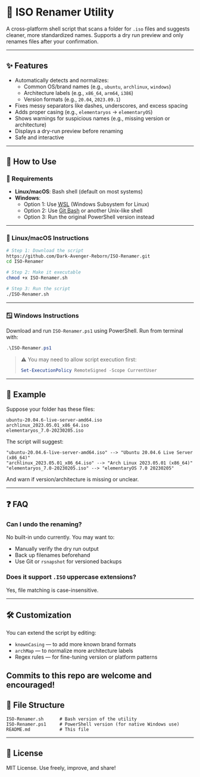 # 📀 ISO Renamer Utility

A cross-platform shell script that scans a folder for `.iso` files and suggests cleaner, more standardized names. Supports a dry run preview and only renames files after your confirmation.

---

## ✨ Features

- Automatically detects and normalizes:
  - Common OS/brand names (e.g., `ubuntu`, `archlinux`, `windows`)
  - Architecture labels (e.g., `x86_64`, `arm64`, `i386`)
  - Version formats (e.g., `20.04`, `2023.09.1`)
- Fixes messy separators like dashes, underscores, and excess spacing
- Adds proper casing (e.g., `elementaryos` → `elementaryOS`)
- Shows warnings for suspicious names (e.g., missing version or architecture)
- Displays a dry-run preview before renaming
- Safe and interactive

---

## 🚀 How to Use

### 🔧 Requirements

- **Linux/macOS**: Bash shell (default on most systems)
- **Windows**:
  - Option 1: Use [WSL](https://learn.microsoft.com/en-us/windows/wsl/) (Windows Subsystem for Linux)
  - Option 2: Use [Git Bash](https://gitforwindows.org/) or another Unix-like shell
  - Option 3: Run the original PowerShell version instead

---

### 🐧 Linux/macOS Instructions

```bash
# Step 1: Download the script
https://github.com/Dark-Avenger-Reborn/ISO-Renamer.git
cd ISO-Renamer

# Step 2: Make it executable
chmod +x ISO-Renamer.sh

# Step 3: Run the script
./ISO-Renamer.sh
```

---

### 🪟 Windows Instructions

Download and run `ISO-Renamer.ps1` using PowerShell. Run from terminal with:

```powershell
.\ISO-Renamer.ps1
```

> ⚠️ You may need to allow script execution first:
> 
> ```powershell
> Set-ExecutionPolicy RemoteSigned -Scope CurrentUser
> ```

---

## 🧪 Example

Suppose your folder has these files:

```
ubuntu-20.04.6-live-server-amd64.iso
archlinux_2023.05.01_x86_64.iso
elementaryos_7.0-20230205.iso
```

The script will suggest:

```
"ubuntu-20.04.6-live-server-amd64.iso" --> "Ubuntu 20.04.6 Live Server (x86_64)"
"archlinux_2023.05.01_x86_64.iso" --> "Arch Linux 2023.05.01 (x86_64)"
"elementaryos_7.0-20230205.iso" --> "elementaryOS 7.0 20230205"
```

And warn if version/architecture is missing or unclear.

---

## ❓ FAQ

### Can I undo the renaming?
No built-in undo currently. You may want to:
- Manually verify the dry run output
- Back up filenames beforehand
- Use Git or `rsnapshot` for versioned backups

### Does it support `.ISO` uppercase extensions?
Yes, file matching is case-insensitive.

---

## 🛠️ Customization

You can extend the script by editing:

- `knownCasing` — to add more known brand formats
- `archMap` — to normalize more architecture labels
- Regex rules — for fine-tuning version or platform patterns

Commits to this repo are welcome and encouraged!
---

## 📁 File Structure

```
ISO-Renamer.sh      # Bash version of the utility
ISO-Renamer.ps1     # PowerShell version (for native Windows use)
README.md           # This file
```

---

## 📝 License

MIT License. Use freely, improve, and share!
